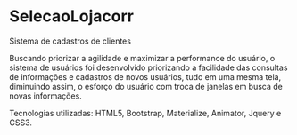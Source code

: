 # SelecaoLojacorr
Sistema de cadastros de clientes

Buscando priorizar a agilidade e maximizar a performance do usuário, o sistema de usuários foi desenvolvido priorizando a facilidade das consultas de informações e cadastros de novos usuários, tudo em uma mesma tela, diminuindo assim, o esforço do usuário com troca de janelas em busca de novas informações.

Tecnologias utilizadas: HTML5, Bootstrap, Materialize, Animator, Jquery e CSS3.
